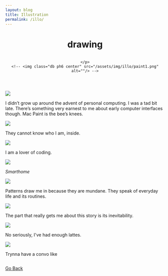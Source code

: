 ```yaml
---
layout: blog
title: Illustration
permalink: /illo/
---
```


  <header class="tc-l pt4 pt5-ns">
    <h1 class="f3 fw7 f2-m center font-body measure lh-title mt0">drawing</h1>
    <time class="f5 f4-l db fw1 font-body mb4"></time>
    <img class="db ph6 center w-50" src="/assets/img/illo/man.jpg" alt="">
    <p class="f4 mb4 tc center measure lh-copy font-body">
  
    </p>
    <!-- <img class="db ph6 center" src="/assets/img/illo/paint1.png" alt=""/> -->
  </header>

![](/assets/img/illo/paint2.png)

I didn’t grow up around the advent of personal computing. I was a tad bit late. There’s something very earnest to me about early computer interfaces though. Mac Paint is the bee’s knees.

![](/assets/img/illo/cat2.png)

They cannot know who I am, inside.

![](/assets/img/illo/drowning.jpg)

I am a lover of coding.

![](/assets/img/illo/smarthome.jpg)

<i>Smarthome</i>

![](/assets/img/illo/apartments.jpg)

Patterns draw me in because they are mundane. They speak of everyday life and its routines.

![](/assets/img/illo/eden.jpg)

The part that really gets me about this story is its inevitability.

![](/assets/img/illo/latte.jpg)

No seriously, I've had enough lattes.

![](/assets/img/illo/whale.jpg)

Trynna have a convo like


<img class="db ph6 center" src="{{site.baseurl}}/assets/img/illo/cat.jpg" alt="">

<p class="f4 mb4 tc center measure lh-copy font-body">

<a href="{{site.baseurl}}/about/">Go Back</a>
</p>
